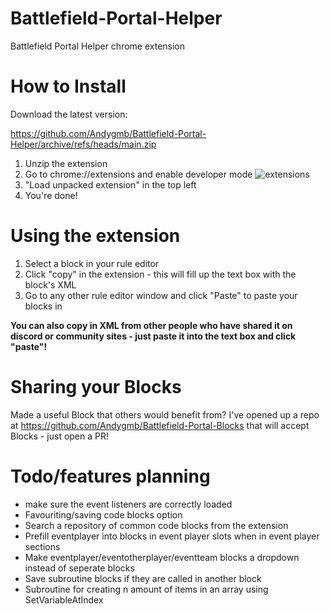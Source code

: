 # Battlefield-Portal-Helper
Battlefield Portal Helper chrome extension

# How to Install

Download the latest version:

https://github.com/Andygmb/Battlefield-Portal-Helper/archive/refs/heads/main.zip

1. Unzip the extension
2. Go to chrome://extensions and enable developer mode
![extensions](https://user-images.githubusercontent.com/4010083/141685863-68ee9a8a-b874-4d73-b1d3-839089076343.png)
3. "Load unpacked extension" in the top left
4. You're done! 

# Using the extension

1. Select a block in your rule editor
2. Click "copy" in the extension - this will fill up the text box with the block's XML
3. Go to any other rule editor window and click "Paste" to paste your blocks in

**You can also copy in XML from other people who have shared it on discord or community sites - just paste it into the text box and click "paste"!**

# Sharing your Blocks

Made a useful Block that others would benefit from? I've opened up a repo at https://github.com/Andygmb/Battlefield-Portal-Blocks that will accept Blocks - just open a PR!

# Todo/features planning

* make sure the event listeners are correctly loaded 
* Favouriting/saving code blocks option
* Search a repository of common code blocks from the extension
* Prefill eventplayer into blocks in event player slots when in event player sections
* Make eventplayer/eventotherplayer/eventteam blocks a dropdown instead of seperate blocks
* Save subroutine blocks if they are called in another block
* Subroutine for creating n amount of items in an array using SetVariableAtIndex

